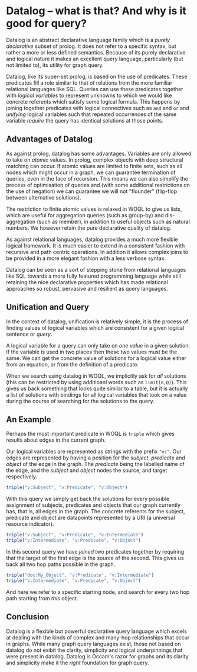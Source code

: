 # Datalog – what is that? And why is it good for query?

Datalog is an abstract declarative language family which is a *purely
declarative* subset of prolog. It does not refer to a specific syntax,
but rather a more or less defined semantics. Because of its purely
declarative and logical nature it makes an excellent query
language, particularly (but not limited to), its utility for graph
query.

Datalog, like its super-set prolog, is based on the use of
predicates. These predicates fill a role similar to that of relations
from the more familiar relational languages like SQL. Queries can use
these predicates together with *logical variables* to represent
unknowns to which we would like concrete referents which satisfy some
logical formula.  This happens by joining together predicates with
logical connectives such as `and` and `or` and *unifying* logical
variables such that repeated occurrences of the same variable *require*
the query has identical solutions at those points.

## Advantages of Datalog

As against prolog, datalog has some advantages. Variables are only
allowed to take on *atomic* values. In prolog, complex objects with
deep structural matching can occur. If atomic values are limited to
finite sets, such as all nodes which might occur in a graph, we can
guarantee termination of queries, even in the face of recursion. This
means we can also simplify the process of optimisation of queries and
(with some additional restrictions on the use of negation) we can
guarantee we will not "flounder" (flip-flop between alternative
solutions).

The restriction to finite atomic values is relaxed in WOQL to give us
lists, which are useful for aggregation queries (such as group-by) and
dis-aggregation (such as member), in addition to useful objects such as
natural numbers. We however retain the pure declarative quality of
datalog.

As against relational languages, datalog provides a much more flexible
logical framework. It is much easier to extend in a consistent fashion
with recursive and path centric operations. In addition it allows
complex joins to be provided in a more elegant fashion with a less
verbose syntax.

Datalog can be seen as a sort of stepping stone from relational
languages like SQL towards a more fully featured programming language
while still retaining the nice declarative properties which has made
relational approaches so robust, pervasive and resilient as query
languages.

## Unification and Query

In the context of datalog, unification is relatively simple, it is the
process of finding values of logical variables which are consistent
for a given logical sentence or *query*.

A logical variable for a query can only take on *one value* in a given
solution. If the variable is used in two places then these two values
must be the same. We can get the concrete value of solutions for a
logical value either from an equation, or from the definition of a
predicate.

When we search using datalog in WOQL, we implicitly ask for *all*
solutions (this can be restricted by using additioanl words such as
`limit(n,Q)`). This gives us back something that looks quite similar
to a table, but it is actually a list of solutions with bindings for
all logical variables that took on a value during the course of
searching for the solutions to the query.

## An Example

Perhaps the most important predicate in WOQL is `triple` which gives
results about edges in the current graph.

Our logical variables are represented as strings with the prefix
`"v:"`. Our edges are represented by having a position for the
*subject*, *predicate* and *object* of the edge in the graph. The
*predicate* being the labelled name of the edge, and the *subject* and
*object* nodes the source, and target respectively.

```javascript
triple("v:Subject", "v:Predicate", "v:Object")
```

With this query we simply get back the solutions for every possible
assignment of subjects, predicates and objects that our graph
currently has, that is, all edges in the graph. The concrete referents
for the subject, predicate and object are datapoints represented by a
URI (a universal resource indicator).

```javascript
triple("v:Subject", "v:Predicate", "v:Intermediate")
triple("v:Intermediate", "v:Predicate", "v:Object")
```

In this second query we have *joined* two predicates together by
requiring that the target of the first edge is the source of the
second. This gives us back all two hop paths possible in the
graph.

```javascript
triple("doc:My_Object", "v:Predicate", "v:Intermediate")
triple("v:Intermediate", "v:Predicate", "v:Object")
```

And here we refer to a specific starting node, and search for every
two hop path starting from *this* object.

## Conclusion

Datalog is a flexible but powerful declarative query language which
excels at dealing with the kinds of complex and many-hop relationships
that occur in graphs. While many graph query languages exist, those
not based on datalog do not exibit the clarity, simplicity and logical
underpinnings that were present in datalog. Datalog is Occam's razor
for graphs and its clarity and simplicity make it the *right*
foundation for graph query.
